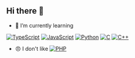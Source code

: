 ## Hi there 👋

- 🌱 I’m currently learning

[![TypeScript](https://img.shields.io/badge/Learning-Typescript-informational)](https://www.typescriptlang.org/)
[![JavaScript](https://img.shields.io/badge/Learning-JavaScript-f0db4f)](https://www.ecma-international.org/ecma-262/)
[![Python](https://img.shields.io/badge/Learning-Python-blue)](https://www.python.org/)
[![C](https://img.shields.io/badge/Learning-C-blue)](https://en.wikipedia.org/wiki/C_(programming_language))
[![C++](https://img.shields.io/badge/Learning-C++-blue)](https://www.cplusplus.com/)

- :angry: I don't like
[![PHP](https://img.shields.io/badge/Non-PHP-critical)](https://www.php.net/)

<!--
**PinMIlk/pinmilk** is a ✨ _special_ ✨ repository because its `README.md` (this file) appears on your GitHub profile.

Here are some ideas to get you started:

- 🔭 I’m currently working on ...
- 🌱 I’m currently learning ...
- 👯 I’m looking to collaborate on ...
- 🤔 I’m looking for help with ...
- 💬 Ask me about ...
- 📫 How to reach me: ...
- 😄 Pronouns: ...
- ⚡ Fun fact: ...
-->
